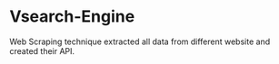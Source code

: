# Vsearch-Engine
Web Scraping technique extracted all data from different website and created their API.
